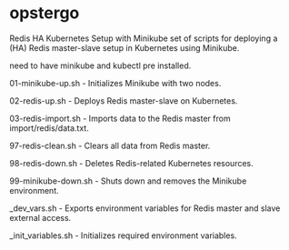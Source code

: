 # opstergo
Redis HA Kubernetes Setup with Minikube
set of scripts for deploying a (HA) Redis master-slave setup in Kubernetes using Minikube. 

need to have minikube and kubectl pre installed.

01-minikube-up.sh - Initializes Minikube with two nodes.

02-redis-up.sh - Deploys Redis master-slave on Kubernetes.

03-redis-import.sh - Imports data to the Redis master from import/redis/data.txt.

97-redis-clean.sh - Clears all data from Redis master.

98-redis-down.sh - Deletes Redis-related Kubernetes resources.

99-minikube-down.sh - Shuts down and removes the Minikube environment.

_dev_vars.sh - Exports environment variables for Redis master and slave external access.

_init_variables.sh - Initializes required environment variables.
